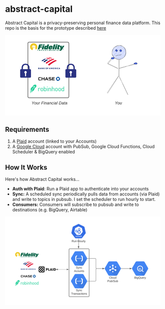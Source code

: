 # abstract-capital

Abstract Capital is a privacy-preserving personal finance data platform. This repo is the basis for the prototype described [here](https://n2parko.com/blog/select-robinhood-stocks)

![person without financial data access](images/diagram.png)

## Requirements

1. A [Plaid](https://plaid.com/) account (linked to your Accounts)
2. A [Google Cloud](cloud.google.com) account with PubSub, Google Cloud Functions, Cloud Scheduler & BigQuery enabled

## How It Works

Here's how Abstract Capital works...

- **Auth with Plaid**: Run a Plaid app to authenticate into your accounts
- **Sync:** A scheduled sync periodically pulls data from accounts (via Plaid) and write to topics in pubsub. I set the scheduler to run hourly to start.
- **Consumers:** Consumers will subscribe to pubsub and write to destinations (e.g. BigQuery, Airtable)

![architecture diagram](images/architecture.png)
